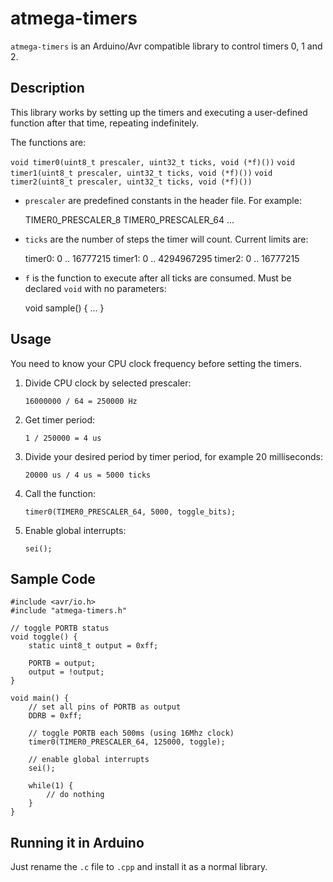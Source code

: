 # atmega-timers

`atmega-timers` is an Arduino/Avr compatible library to control timers 0, 1 and 2.

## Description

This library works by setting up the timers and executing a user-defined function after
that time, repeating indefinitely.

The functions are:

`void timer0(uint8_t prescaler, uint32_t ticks, void (*f)())`
`void timer1(uint8_t prescaler, uint32_t ticks, void (*f)())`
`void timer2(uint8_t prescaler, uint32_t ticks, void (*f)())`

- `prescaler` are predefined constants in the header file. For example:

	TIMER0_PRESCALER_8
	TIMER0_PRESCALER_64
	...

- `ticks` are the number of steps the timer will count. Current limits are:
	
	timer0: 0 .. 16777215
	timer1: 0 .. 4294967295
	timer2: 0 .. 16777215
	
- `f` is the function to execute after all ticks are consumed. Must be declared `void`
with no parameters:
	
	void sample() {
		...
	}
	
## Usage

You need to know your CPU clock frequency before setting the timers.

1. Divide CPU clock by selected prescaler:
	
	`16000000 / 64 = 250000 Hz`

2. Get timer period:
	
	`1 / 250000 = 4 us`
	
3. Divide your desired period by timer period, for example 20 milliseconds:
	
	`20000 us / 4 us = 5000 ticks`

4. Call the function:
	
	`timer0(TIMER0_PRESCALER_64, 5000, toggle_bits);`

5. Enable global interrupts:
	
	`sei();`
	
## Sample Code

	#include <avr/io.h>
	#include "atmega-timers.h"

	// toggle PORTB status
	void toggle() {
		static uint8_t output = 0xff;

		PORTB = output;
		output = !output;
	}

	void main() {
		// set all pins of PORTB as output
		DDRB = 0xff;
		
		// toggle PORTB each 500ms (using 16Mhz clock)
		timer0(TIMER0_PRESCALER_64, 125000, toggle);
		
		// enable global interrupts
		sei();

		while(1) {
			// do nothing
		}
	}

## Running it in Arduino

Just rename the `.c` file to `.cpp` and install it as a normal library.
